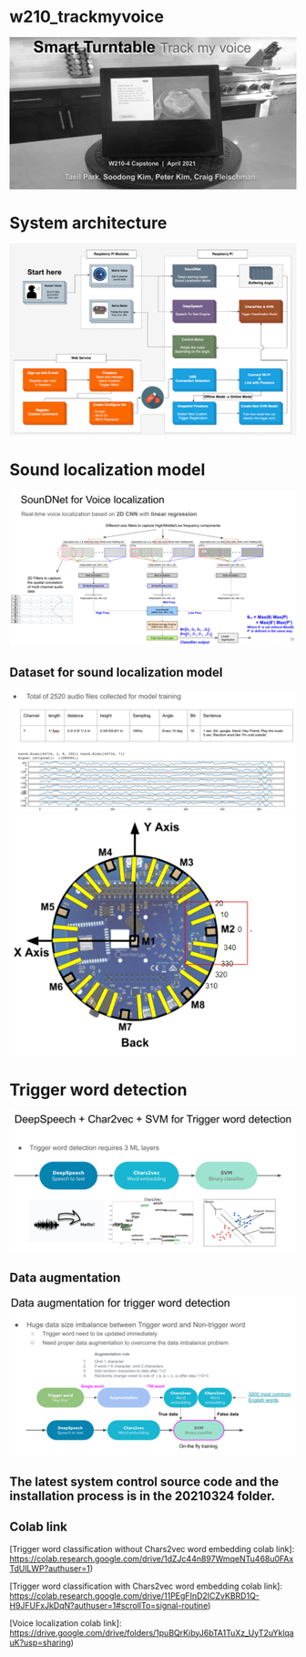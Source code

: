 # w210_trackmyvoice
![track my voice](smart_table.png?raw=true "Title")

# System architecture
![system_architecture](system_arch.png?raw=true "Title")

# Sound localization model
![system_architecture](soundnet.png?raw=true "Title")

## Dataset for sound localization model
![dataset](data_format.png?raw=true "Title")
![mike_array](mike_array.png?raw=true "Title")

# Trigger word detection
![system_architecture](trigger_detection.png?raw=true "Title")

## Data augmentation
![Data augmentation](data_augmentation.png?raw=true "Title")


## The latest system control source code and the installation process is in the 20210324 folder.

## Colab link

[Trigger word classification without Chars2vec word embedding colab link]: https://colab.research.google.com/drive/1dZJc44n897WmqeNTu468u0FAxTdUlLWP?authuser=1)


[Trigger word classification with Chars2vec word embedding colab link]: https://colab.research.google.com/drive/11PEgFInD2ICZvKBRD1Q-H9JFUFxJkDqN?authuser=1#scrollTo=signal-routine)


[Voice localization colab link]: https://drive.google.com/drive/folders/1puBQrKibyJ6bTA1TuXz_UyT2uYklqauK?usp=sharing)
